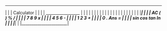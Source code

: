  _______________________
|                       |
|        Calculator     |
|                       |
|    _________________  |
|   |                 | |
|   |                 | |
|   |                 | |
|   |                 | |
|   |                 | |
|   |_________________| |
|   | AC  (  )  %     / | |
|   |  7   8   9   x  | |
|   |  4   5   6   -  | |
|   |  1   2   3   +  | |
|   |  0    .  Ans  =  | |
|   | sin  cos  tan ln | |
|   |_________________| |
|_______________________|
